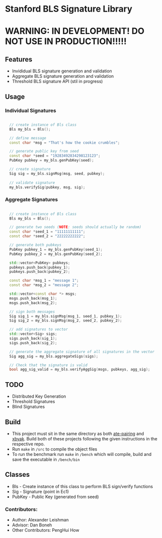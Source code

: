 # Stanford BLS Signature Library

# WARNING: IN DEVELOPMENT! DO NOT USE IN PRODUCTION!!!!!

## Features
- Invididual BLS signature generation and validation
- Aggregate BLS signature generation and validation
- Threshold BLS signature API (stil in progress)

## Usage
### Individual Signatures
```c++

  // create instance of Bls class
  Bls my_bls = Bls();

  // define message
  const char *msg = "That's how the cookie crumbles";

  // generate public key from seed
  const char *seed = "19283492834298123123";
  PubKey pubkey = my_bls.genPubKey(seed);

  // create signature
  Sig sig = my_bls.signMsg(msg, seed, pubkey);
  
  // validate signature
  my_bls.verifySig(pubkey, msg, sig);
```

### Aggregate Signatures
```c++

  // create instance of Bls class
  Bls my_bls = Bls();

  // generate two seeds (NOTE: seeds should actually be random)
  const char *seed_1 = "11111111111";
  const char *seed_2 = "22222222222";

  // generate both pubkeys
  PubKey pubkey_1 = my_bls.genPubKey(seed_1);
  PubKey pubkey_2 = my_bls.genPubKey(seed_2);

  std::vector<PubKey> pubkeys;
  pubkeys.push_back(pubkey_1);
  pubkeys.push_back(pubkey_2);

  const char *msg_1 = "message 1";
  const char *msg_2 = "message 2";

  std::vector<const char *> msgs;
  msgs.push_back(msg_1);
  msgs.push_back(msg_2);

  // sign both messages
  Sig sig_1 = my_bls.signMsg(msg_1, seed_1, pubkey_1);
  Sig sig_2 = my_bls.signMsg(msg_2, seed_2, pubkey_2);

  // add signatures to vector
  std::vector<Sig> sigs;
  sigs.push_back(sig_1);
  sigs.push_back(sig_2);

  // generate the aggregate signature of all signatures in the vector
  Sig agg_sig = my_bls.aggregateSigs(sigs);

  // Check that the signature is valid
  bool agg_sig_valid = my_bls.verifyAggSig(msgs, pubkeys, agg_sig);
```



## TODO
- Distributed Key Generation
- Threshold Signatures
- Blind Signatures

## Build
- This project must sit in the same directory as both [ate-pairing](https://github.com/herumi/ate-pairing) and [xbyak](https://github.com/herumi/xbyak). Build both of these projects following the given instructions in the respective repo.
- Run `make` in `/src` to compile the object files
- To run the benchmark run `make` in `/bench` which will compile, build and save the executable in `/bench/bin`


## Classes
- Bls - Create instance of this class to perform BLS sign/verify functions
- Sig - Signature (point in Ec1)
- PubKey - Public Key (generated from seed)

### Contributors:
- Author: Alexander Leishman
- Advisor: Dan Boneh
- Other Contributors: PengHui How

